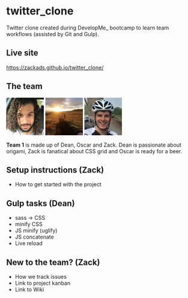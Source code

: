 # twitter_clone

Twitter clone created during DevelopMe\_ bootcamp to learn team workflows (assisted by Git and Gulp).

## Live site

https://zackads.github.io/twitter_clone/

## The team

<img src="./assets/TQG6S9CJF-U014M29AW5R-ea7f4ee933a0-512.png" width="100px">
<img src="./assets/TQG6S9CJF-U012WMQGPA7-9db5a4572c0d-512.jpg" width="100px">
<img src="./assets/TQG6S9CJF-UQT7KQCLC-ed8d50fc6679-512.png" width="100px">

<strong>Team 1</strong> is made up of Dean, Oscar and Zack. Dean is passionate about origami, Zack is fanatical about CSS grid and Oscar is ready for a beer.

## Setup instructions (Zack)

- How to get started with the project

## Gulp tasks (Dean)

- sass -> CSS
- minify CSS
- JS minify (uglify)
- JS concatenate
- Live reload

## New to the team? (Zack)

- How we track issues
- Link to project kanban
- Link to Wiki
